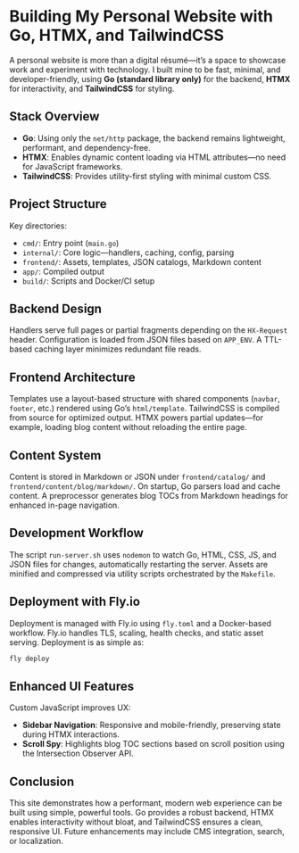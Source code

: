 # Building My Personal Website with Go, HTMX, and TailwindCSS

A personal website is more than a digital résumé—it’s a space to showcase work and experiment with technology. I built mine to be fast, minimal, and developer-friendly, using **Go (standard library only)** for the backend, **HTMX** for interactivity, and **TailwindCSS** for styling.

## Stack Overview

- **Go**: Using only the `net/http` package, the backend remains lightweight, performant, and dependency-free.
- **HTMX**: Enables dynamic content loading via HTML attributes—no need for JavaScript frameworks.
- **TailwindCSS**: Provides utility-first styling with minimal custom CSS.

## Project Structure

Key directories:

- `cmd/`: Entry point (`main.go`)
- `internal/`: Core logic—handlers, caching, config, parsing
- `frontend/`: Assets, templates, JSON catalogs, Markdown content
- `app/`: Compiled output
- `build/`: Scripts and Docker/CI setup

## Backend Design

Handlers serve full pages or partial fragments depending on the `HX-Request` header. Configuration is loaded from JSON files based on `APP_ENV`. A TTL-based caching layer minimizes redundant file reads.

## Frontend Architecture

Templates use a layout-based structure with shared components (`navbar`, `footer`, etc.) rendered using Go’s `html/template`. TailwindCSS is compiled from source for optimized output. HTMX powers partial updates—for example, loading blog content without reloading the entire page.

## Content System

Content is stored in Markdown or JSON under `frontend/catalog/` and `frontend/content/blog/markdown/`. On startup, Go parsers load and cache content. A preprocessor generates blog TOCs from Markdown headings for enhanced in-page navigation.

## Development Workflow

The script `run-server.sh` uses `nodemon` to watch Go, HTML, CSS, JS, and JSON files for changes, automatically restarting the server. Assets are minified and compressed via utility scripts orchestrated by the `Makefile`.

## Deployment with Fly.io

Deployment is managed with Fly.io using `fly.toml` and a Docker-based workflow. Fly.io handles TLS, scaling, health checks, and static asset serving. Deployment is as simple as:

```bash
fly deploy
```

## Enhanced UI Features

Custom JavaScript improves UX:

- **Sidebar Navigation**: Responsive and mobile-friendly, preserving state during HTMX interactions.
- **Scroll Spy**: Highlights blog TOC sections based on scroll position using the Intersection Observer API.

## Conclusion

This site demonstrates how a performant, modern web experience can be built using simple, powerful tools. Go provides a robust backend, HTMX enables interactivity without bloat, and TailwindCSS ensures a clean, responsive UI. Future enhancements may include CMS integration, search, or localization.
